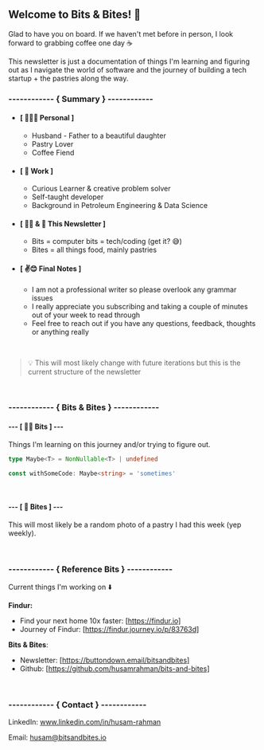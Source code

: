 ## Welcome to Bits & Bites! 👋

Glad to have you on board. If we haven't met before in person, I look forward to grabbing coffee one day ☕️

This newsletter is just a documentation of things I'm learning and figuring out as I navigate the world of software and the journey of building a tech startup + the pastries along the way.

### ------------ \{ Summary \} \------------

- #### **[ 👨‍👩‍👧 Personal ]**
    - Husband - Father to a beautiful daughter
    - Pastry Lover
    - Coffee Fiend
- #### **[ 🧳  Work ]**
    - Curious Learner & creative problem solver
    - Self-taught developer
    - Background in Petroleum Engineering & Data Science
- #### **[ 👨‍💻 & 🍪 This Newsletter ]**
    - Bits = computer bits = tech/coding (get it? 😅)
    - Bites = all things food, mainly pastries
- #### **[ ✌️😊  Final Notes ]**
    - I am not a professional writer so please overlook any grammar issues
    - I really appreciate you subscribing and taking a couple of minutes out of your week to read through
    - Feel free to reach out if you have any questions, feedback, thoughts or anything really

<br />

> 💡 This will most likely change with future iterations but this is the current structure of the newsletter

<br />

### ------------  \{ Bits & Bites \} \------------
#### --- **[ 👨‍💻 Bits ]** ---

Things I'm learning on this journey and/or trying to figure out.

```ts
type Maybe<T> = NonNullable<T> | undefined

const withSomeCode: Maybe<string> = 'sometimes'
```

<br />

#### --- **[ 🍪 Bites ]** ---


This will most likely be a random photo of a pastry I had this week (yep weekly).

<br />

### ------------ \{ Reference Bits \} \------------

Current things I'm working on ⬇️

**Findur:**
- Find your next home 10x faster: [https://findur.io]
- Journey of Findur: [https://findur.journey.io/p/83763d]

 **Bits & Bites**:
- Newsletter: [https://buttondown.email/bitsandbites]
- Github: [https://github.com/husamrahman/bits-and-bites]

<br />

### ------------ \{ Contact \} \------------

LinkedIn: www.linkedin.com/in/husam-rahman

Email: husam@bitsandbites.io